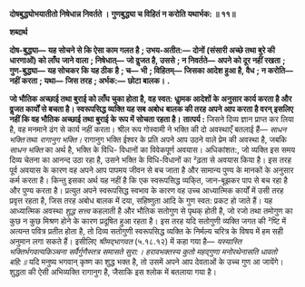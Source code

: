 **दोषबुद्ध्योभयातीतो निषेधान्न निवर्तते ।** **गुणबुद्ध्या च विहितं न करोति यथार्भक: ॥ ११॥** 

**शब्दार्थ** 

**दोष-बुद्ध्या—** **यह सोचने से कि ऐसा काम गलत है** **; उभय-अतीत:—** **दोनों (संसारी अच्छे तथा बुरे की धारणाओं) को लाँघ** **जाने वाला** **; निषेधात्—** **जो वॢजत है, उससे** **; न निवर्तते—** **अपने को दूर नहीं रखता** **; गुण-बुद्ध्या—** **यह सोचकर कि यह ठीक** **है** **; च—** **भी** **; विहितम्—** **जिसका आदेश हुआ है, वैध** **; न करोति—** **नहीं करता** **; यथा—** **जिस तरह** **; अर्भक:—** **छोटा बालक।** **.** 

**जो भौतिक अच्छाई तथा बुराई को लाँघ चुका होता है, वह स्वत: धाॢमक आदेशों के** **अनुसार कार्य करता है और वॢजत कार्यों से बचता है। स्वरूपसिद्ध व्यक्ति यह सब अबोध** **बालक की तरह अपने आप करता है वरन् इसलिए नहीं कि वह भौतिक अच्छाई तथा बुराई के** **रूप में सोचता रहता है।** **तात्पर्य :** जिसने दिव्य ज्ञान प्राप्त कर लिया है, वह मनमाने ढंग से कार्य नहीं करता। श्रील रूप गोस्वामी ने भक्ति की दो अवस्थाएँ बतलाई हैं— *साधन भक्ति* तथा *रागानुग भक्ति।* रागानुग भक्ति ईश्वर के प्रति अपने आप उठने वाले प्रेम की अवस्था है, जबकि *साधन भक्ति* का अर्थ है, भक्ति के विधि- विधानों का विवेकपूर्ण अवयास। अधिकांशत:, जो व्यक्ति इस समय दिव्य चेतना का आनन्द उठा रहा है, उसने भक्ति के विधि-विधानों का ²ढ़ता से अवयास किया है। इस तरह पूर्व अवयास के कारण वह अपने आप पापमय जीवन से बच जाता है और सामान्य पुण्य के मानकों के अनुसार कर्म करता है। किन्तु इसका अर्थ यह नहीं है कि एक स्वरूपसिद्ध व्यकि्त, जान-बूझकर पाप से बच रहा है और पुण्य करता है। प्रत्युत अपने स्वरूपसिद्ध स्वभाव के कारण वह उच्च आध्यात्मिक कार्यों में उसी तरह प्रवृत्त रहता है, जिस तरह अबोध बालक में दया, सहिष्णुता आदि के गुण स्वत: प्रकट हो जाते हैं। यह आध्यात्मिक अवस्था *शुद्ध सत्त्व* कहलाती है और भौतिक सतोगुण से पृथक् होती है, जो रजो तथा तमोगुण का कुछ न कुछ मिश्रण होने के कारण प्रदूषित हुआ रहता है। इस तरह यदि सतोगुणी व्यक्ति जगत की ²ष्टि में अत्यन्त पवित्र प्रतीत होता है, तो दिव्य सतोगुणी स्वरूपसिद्ध व्यक्ति के निर्मल्य चरित्र के विषय में हम सही अनुमान लगा सकते हैं। इसीलिए *श्रीमद्भागवत* (५.१८.१२) में कहा गया है— *यस्यास्ति भक्तिर्भगवत्यकिञ्चना* *सर्वैर्गुणैस्तत्र समासते सुरा:।* *हरावभक्तस्य कुतो महद्गुणा* *मनोरथेनासति धावतो बहि:॥* यदि मनुष्य भगवान् कृष्ण का शुद्ध भक्त है, तो उसमें अपने आप देवताओं के उच्च गुण आ जायेंगे। शुद्धता की ऐसी अभिव्यक्ति रागानुग है, जैसाकि इस श्लोक में बतलाया गया है।  